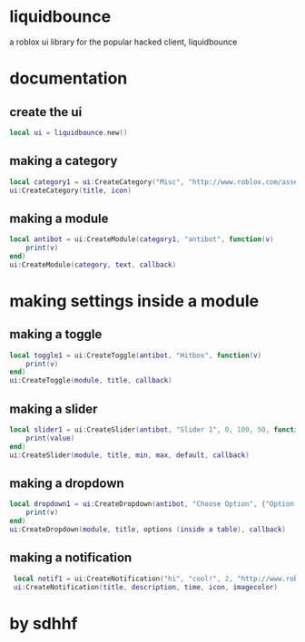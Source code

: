# liquidbounce
a roblox ui library for the popular hacked client, liquidbounce

# documentation
## create the ui
```lua
local ui = liquidbounce.new()
```

## making a category
```lua
local category1 = ui:CreateCategory("Misc", "http://www.roblox.com/asset/?id=6026568227")
ui:CreateCategory(title, icon)
```

## making a module
```lua
local antibot = ui:CreateModule(category1, "antibot", function(v)
    print(v)
end)
ui:CreateModule(category, text, callback)
```

# making settings inside a module
## making a toggle
```lua
local toggle1 = ui:CreateToggle(antibot, "Hitbox", function(v)
    print(v)
end)
ui:CreateToggle(module, title, callback)
```

## making a slider
```lua
local slider1 = ui:CreateSlider(antibot, "Slider 1", 0, 100, 50, function(value)
    print(value)
end)
ui:CreateSlider(module, title, min, max, default, callback)
```

## making a dropdown
```lua
local dropdown1 = ui:CreateDropdown(antibot, "Choose Option", {"Option 1", "Option 2", "Option 3", "Option 4"}, function(v)
    print(v)
end)
ui:CreateDropdown(module, title, options (inside a table), callback)
```

## making a notification
```lua
 local notif1 = ui:CreateNotification("hi", "cool!", 2, "http://www.roblox.com/asset/?id=6031068421", colors.Green)
 ui:CreateNotification(title, description, time, icon, imagecolor)
 ```

# by sdhhf
